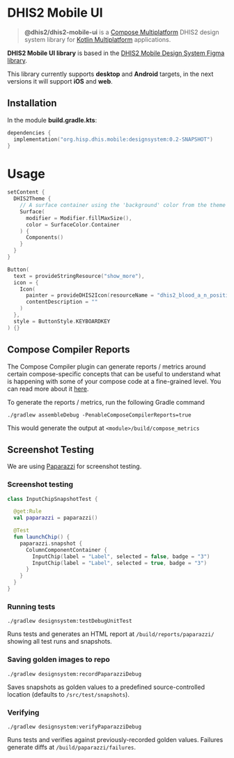 # DHIS2 Mobile UI

> **@dhis2/dhis2-mobile-ui** is
> a [Compose Multiplatform](https://www.jetbrains.com/lp/compose-multiplatform/) DHIS2 design system
> library for [Kotlin Multiplatform](https://kotlinlang.org/docs/multiplatform.html) applications.

**DHIS2 Mobile UI library** is based in
the [DHIS2 Mobile Design System Figma library](https://www.figma.com/file/eRk6bt0B8BJlTO9PZXirHN/DHIS2-Mobile-Design-System).

This library currently supports **desktop** and **Android** targets, in the next versions it will
support **iOS** and **web**.

## Installation

In the module **build.gradle.kts**:

```kotlin
dependencies {
  implementation("org.hisp.dhis.mobile:designsystem:0.2-SNAPSHOT")
}
```

# Usage

```kotlin
setContent {
  DHIS2Theme {
    // A surface container using the 'background' color from the theme
    Surface(
      modifier = Modifier.fillMaxSize(),
      color = SurfaceColor.Container
    ) {
      Components()
    }
  }
}
```

```kotlin
Button(
  text = provideStringResource("show_more"),
  icon = {
    Icon(
      painter = provideDHIS2Icon(resourceName = "dhis2_blood_a_n_positive"),
      contentDescription = ""
    )
  },
  style = ButtonStyle.KEYBOARDKEY
) {}
```

## Compose Compiler Reports

The Compose Compiler plugin can generate reports / metrics around certain compose-specific concepts
that can be useful to understand what is happening with some of your compose code at a fine-grained
level.
You can read more about
it [here](https://github.com/androidx/androidx/blob/androidx-main/compose/compiler/design/compiler-metrics.md).

To generate the reports / metrics, run the following Gradle command

```shell
./gradlew assembleDebug -PenableComposeCompilerReports=true
```

This would generate the output at `<module>/build/compose_metrics`

## Screenshot Testing

We are using [Paparazzi](https://cashapp.github.io/paparazzi/) for screenshot testing.

### Screenshot testing

```kotlin
class InputChipSnapshotTest {

  @get:Rule
  val paparazzi = paparazzi()

  @Test
  fun launchChip() {
    paparazzi.snapshot {
      ColumnComponentContainer {
        InputChip(label = "Label", selected = false, badge = "3")
        InputChip(label = "Label", selected = true, badge = "3")
      }
    }
  }
}
```

### Running tests

`./gradlew designsystem:testDebugUnitTest`

Runs tests and generates an HTML report at `/build/reports/paparazzi/` showing all test runs
and snapshots.

### Saving golden images to repo

`./gradlew designsystem:recordPaparazziDebug`

Saves snapshots as golden values to a predefined source-controlled location (defaults to
`/src/test/snapshots`).

### Verifying

`./gradlew designsystem:verifyPaparazziDebug`

Runs tests and verifies against previously-recorded golden values. Failures generate diffs at
`/build/paparazzi/failures`.

